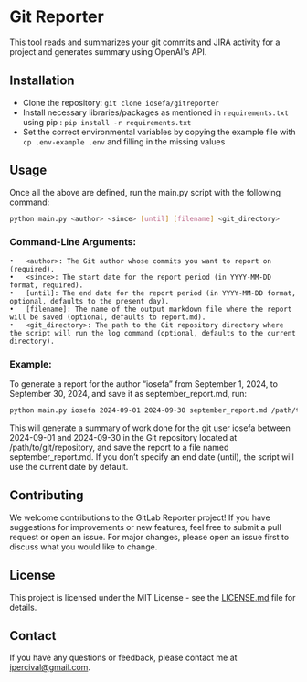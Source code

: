# Git Reporter

This tool reads and summarizes your git commits and JIRA activity for a project and generates summary using OpenAI's API.

## Installation

- Clone the repository: `git clone iosefa/gitreporter`
- Install necessary libraries/packages as mentioned in `requirements.txt` using pip : `pip install -r requirements.txt`
- Set the correct environmental variables by copying the example file with `cp .env-example .env` and filling in the missing values

## Usage

Once all the above are defined, run the main.py script with the following command:

```bash
python main.py <author> <since> [until] [filename] <git_directory>
```

### Command-Line Arguments:

	•	<author>: The Git author whose commits you want to report on (required).
	•	<since>: The start date for the report period (in YYYY-MM-DD format, required).
	•	[until]: The end date for the report period (in YYYY-MM-DD format, optional, defaults to the present day).
	•	[filename]: The name of the output markdown file where the report will be saved (optional, defaults to report.md).
    •	<git_directory>: The path to the Git repository directory where the script will run the log command (optional, defaults to the current directory).

### Example:

To generate a report for the author “iosefa” from September 1, 2024, to September 30, 2024, and save it as september_report.md, run:

```bash
python main.py iosefa 2024-09-01 2024-09-30 september_report.md /path/to/git/repository
```

This will generate a summary of work done for the git user iosefa between 2024-09-01 and 2024-09-30 in the Git repository located at /path/to/git/repository, and save the report to a file named september_report.md. If you don’t specify an end date (until), the script will use the current date by default.

## Contributing 

We welcome contributions to the GitLab Reporter project! If you have suggestions for improvements or new features, feel free to submit a pull request or open an issue. For major changes, please open an issue first to discuss what you would like to change.

## License 

This project is licensed under the MIT License - see the [LICENSE.md](LICENSE.md) file for details.

## Contact 

If you have any questions or feedback, please contact me at [ipercival@gmail.com](mailto:ipercival@gmail.com).
